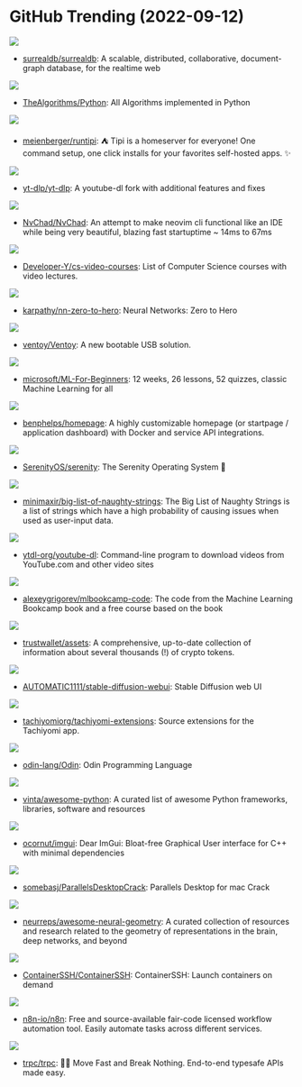 # GitHub Trending (2022-09-12)

![](https://img.shields.io/badge/Rust-New%20492-green?style=flat-square&logo=appveyor)
- [surrealdb/surrealdb](https://github.com/surrealdb/surrealdb): A scalable, distributed, collaborative, document-graph database, for the realtime web

![](https://img.shields.io/badge/Python-New%20149-green?style=flat-square&logo=appveyor)
- [TheAlgorithms/Python](https://github.com/TheAlgorithms/Python): All Algorithms implemented in Python

![](https://img.shields.io/badge/TypeScript-New%20686-green?style=flat-square&logo=appveyor)
- [meienberger/runtipi](https://github.com/meienberger/runtipi): ⛺️ Tipi is a homeserver for everyone! One command setup, one click installs for your favorites self-hosted apps. ✨

![](https://img.shields.io/badge/Python-New%2075-green?style=flat-square&logo=appveyor)
- [yt-dlp/yt-dlp](https://github.com/yt-dlp/yt-dlp): A youtube-dl fork with additional features and fixes

![](https://img.shields.io/badge/Lua-New%20119-green?style=flat-square&logo=appveyor)
- [NvChad/NvChad](https://github.com/NvChad/NvChad): An attempt to make neovim cli functional like an IDE while being very beautiful, blazing fast startuptime ~ 14ms to 67ms

![](https://img.shields.io/badge/none-New%20142-green?style=flat-square&logo=appveyor)
- [Developer-Y/cs-video-courses](https://github.com/Developer-Y/cs-video-courses): List of Computer Science courses with video lectures.

![](https://img.shields.io/badge/Jupyter%20Notebook-New%20187-green?style=flat-square&logo=appveyor)
- [karpathy/nn-zero-to-hero](https://github.com/karpathy/nn-zero-to-hero): Neural Networks: Zero to Hero

![](https://img.shields.io/badge/C-New%2077-green?style=flat-square&logo=appveyor)
- [ventoy/Ventoy](https://github.com/ventoy/Ventoy): A new bootable USB solution.

![](https://img.shields.io/badge/Jupyter%20Notebook-New%2044-green?style=flat-square&logo=appveyor)
- [microsoft/ML-For-Beginners](https://github.com/microsoft/ML-For-Beginners): 12 weeks, 26 lessons, 52 quizzes, classic Machine Learning for all

![](https://img.shields.io/badge/JavaScript-New%20114-green?style=flat-square&logo=appveyor)
- [benphelps/homepage](https://github.com/benphelps/homepage): A highly customizable homepage (or startpage / application dashboard) with Docker and service API integrations.

![](https://img.shields.io/badge/C%2B%2B-New%2013-green?style=flat-square&logo=appveyor)
- [SerenityOS/serenity](https://github.com/SerenityOS/serenity): The Serenity Operating System 🐞

![](https://img.shields.io/badge/Python-New%20187-green?style=flat-square&logo=appveyor)
- [minimaxir/big-list-of-naughty-strings](https://github.com/minimaxir/big-list-of-naughty-strings): The Big List of Naughty Strings is a list of strings which have a high probability of causing issues when used as user-input data.

![](https://img.shields.io/badge/Python-New%20145-green?style=flat-square&logo=appveyor)
- [ytdl-org/youtube-dl](https://github.com/ytdl-org/youtube-dl): Command-line program to download videos from YouTube.com and other video sites

![](https://img.shields.io/badge/Jupyter%20Notebook-New%20180-green?style=flat-square&logo=appveyor)
- [alexeygrigorev/mlbookcamp-code](https://github.com/alexeygrigorev/mlbookcamp-code): The code from the Machine Learning Bookcamp book and a free course based on the book

![](https://img.shields.io/badge/Go-New%203-green?style=flat-square&logo=appveyor)
- [trustwallet/assets](https://github.com/trustwallet/assets): A comprehensive, up-to-date collection of information about several thousands (!) of crypto tokens.

![](https://img.shields.io/badge/Python-New%20228-green?style=flat-square&logo=appveyor)
- [AUTOMATIC1111/stable-diffusion-webui](https://github.com/AUTOMATIC1111/stable-diffusion-webui): Stable Diffusion web UI

![](https://img.shields.io/badge/Kotlin-New%203-green?style=flat-square&logo=appveyor)
- [tachiyomiorg/tachiyomi-extensions](https://github.com/tachiyomiorg/tachiyomi-extensions): Source extensions for the Tachiyomi app.

![](https://img.shields.io/badge/Odin-New%2014-green?style=flat-square&logo=appveyor)
- [odin-lang/Odin](https://github.com/odin-lang/Odin): Odin Programming Language

![](https://img.shields.io/badge/Python-New%20154-green?style=flat-square&logo=appveyor)
- [vinta/awesome-python](https://github.com/vinta/awesome-python): A curated list of awesome Python frameworks, libraries, software and resources

![](https://img.shields.io/badge/C%2B%2B-New%2025-green?style=flat-square&logo=appveyor)
- [ocornut/imgui](https://github.com/ocornut/imgui): Dear ImGui: Bloat-free Graphical User interface for C++ with minimal dependencies

![](https://img.shields.io/badge/Shell-New%20190-green?style=flat-square&logo=appveyor)
- [somebasj/ParallelsDesktopCrack](https://github.com/somebasj/ParallelsDesktopCrack): Parallels Desktop for mac Crack

![](https://img.shields.io/badge/none-New%2046-green?style=flat-square&logo=appveyor)
- [neurreps/awesome-neural-geometry](https://github.com/neurreps/awesome-neural-geometry): A curated collection of resources and research related to the geometry of representations in the brain, deep networks, and beyond

![](https://img.shields.io/badge/Go-New%20143-green?style=flat-square&logo=appveyor)
- [ContainerSSH/ContainerSSH](https://github.com/ContainerSSH/ContainerSSH): ContainerSSH: Launch containers on demand

![](https://img.shields.io/badge/TypeScript-New%2039-green?style=flat-square&logo=appveyor)
- [n8n-io/n8n](https://github.com/n8n-io/n8n): Free and source-available fair-code licensed workflow automation tool. Easily automate tasks across different services.

![](https://img.shields.io/badge/TypeScript-New%20117-green?style=flat-square&logo=appveyor)
- [trpc/trpc](https://github.com/trpc/trpc): 🧙‍♀️ Move Fast and Break Nothing. End-to-end typesafe APIs made easy.

